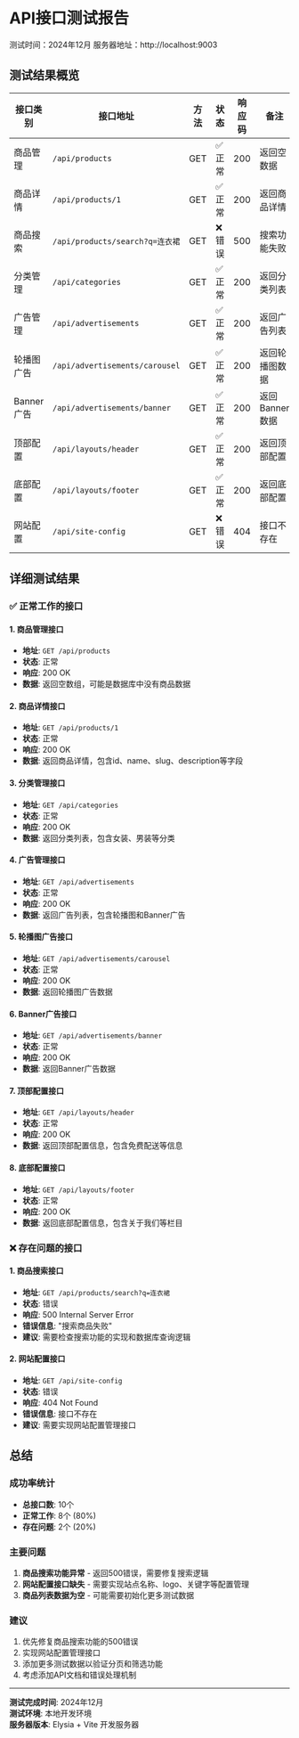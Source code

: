 # API接口测试报告

测试时间：2024年12月
服务器地址：http://localhost:9003

## 测试结果概览

| 接口类别 | 接口地址 | 方法 | 状态 | 响应码 | 备注 |
|---------|---------|------|------|--------|------|
| 商品管理 | `/api/products` | GET | ✅ 正常 | 200 | 返回空数据 |
| 商品详情 | `/api/products/1` | GET | ✅ 正常 | 200 | 返回商品详情 |
| 商品搜索 | `/api/products/search?q=连衣裙` | GET | ❌ 错误 | 500 | 搜索功能失败 |
| 分类管理 | `/api/categories` | GET | ✅ 正常 | 200 | 返回分类列表 |
| 广告管理 | `/api/advertisements` | GET | ✅ 正常 | 200 | 返回广告列表 |
| 轮播图广告 | `/api/advertisements/carousel` | GET | ✅ 正常 | 200 | 返回轮播图数据 |
| Banner广告 | `/api/advertisements/banner` | GET | ✅ 正常 | 200 | 返回Banner数据 |
| 顶部配置 | `/api/layouts/header` | GET | ✅ 正常 | 200 | 返回顶部配置 |
| 底部配置 | `/api/layouts/footer` | GET | ✅ 正常 | 200 | 返回底部配置 |
| 网站配置 | `/api/site-config` | GET | ❌ 错误 | 404 | 接口不存在 |

## 详细测试结果

### ✅ 正常工作的接口

#### 1. 商品管理接口
- **地址**: `GET /api/products`
- **状态**: 正常
- **响应**: 200 OK
- **数据**: 返回空数组，可能是数据库中没有商品数据

#### 2. 商品详情接口
- **地址**: `GET /api/products/1`
- **状态**: 正常
- **响应**: 200 OK
- **数据**: 返回商品详情，包含id、name、slug、description等字段

#### 3. 分类管理接口
- **地址**: `GET /api/categories`
- **状态**: 正常
- **响应**: 200 OK
- **数据**: 返回分类列表，包含女装、男装等分类

#### 4. 广告管理接口
- **地址**: `GET /api/advertisements`
- **状态**: 正常
- **响应**: 200 OK
- **数据**: 返回广告列表，包含轮播图和Banner广告

#### 5. 轮播图广告接口
- **地址**: `GET /api/advertisements/carousel`
- **状态**: 正常
- **响应**: 200 OK
- **数据**: 返回轮播图广告数据

#### 6. Banner广告接口
- **地址**: `GET /api/advertisements/banner`
- **状态**: 正常
- **响应**: 200 OK
- **数据**: 返回Banner广告数据

#### 7. 顶部配置接口
- **地址**: `GET /api/layouts/header`
- **状态**: 正常
- **响应**: 200 OK
- **数据**: 返回顶部配置信息，包含免费配送等信息

#### 8. 底部配置接口
- **地址**: `GET /api/layouts/footer`
- **状态**: 正常
- **响应**: 200 OK
- **数据**: 返回底部配置信息，包含关于我们等栏目

### ❌ 存在问题的接口

#### 1. 商品搜索接口
- **地址**: `GET /api/products/search?q=连衣裙`
- **状态**: 错误
- **响应**: 500 Internal Server Error
- **错误信息**: "搜索商品失败"
- **建议**: 需要检查搜索功能的实现和数据库查询逻辑

#### 2. 网站配置接口
- **地址**: `GET /api/site-config`
- **状态**: 错误
- **响应**: 404 Not Found
- **错误信息**: 接口不存在
- **建议**: 需要实现网站配置管理接口

## 总结

### 成功率统计
- **总接口数**: 10个
- **正常工作**: 8个 (80%)
- **存在问题**: 2个 (20%)

### 主要问题
1. **商品搜索功能异常** - 返回500错误，需要修复搜索逻辑
2. **网站配置接口缺失** - 需要实现站点名称、logo、关键字等配置管理
3. **商品列表数据为空** - 可能需要初始化更多测试数据

### 建议
1. 优先修复商品搜索功能的500错误
2. 实现网站配置管理接口
3. 添加更多测试数据以验证分页和筛选功能
4. 考虑添加API文档和错误处理机制

---

**测试完成时间**: 2024年12月  
**测试环境**: 本地开发环境  
**服务器版本**: Elysia + Vite 开发服务器